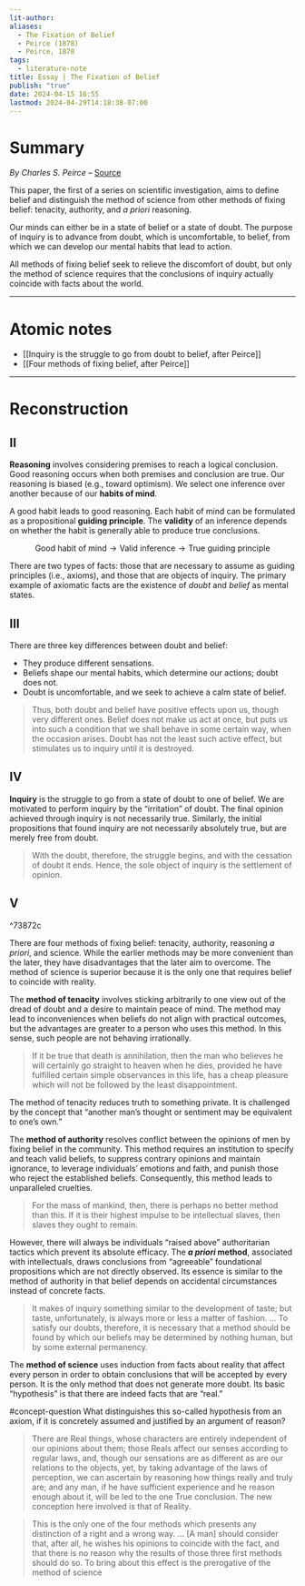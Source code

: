 ```yaml
---
lit-author: 
aliases:
  - The Fixation of Belief
  - Peirce (1878)
  - Peirce, 1878
tags:
  - literature-note
title: Essay | The Fixation of Belief
publish: "true"
date: 2024-04-15 16:55
lastmod: 2024-04-29T14:18:38-07:00
---
```

# Summary

*By Charles S. Peirce* – [Source](http://www.sophia-project.org/uploads/1/3/9/5/13955288/peirce_belief.pdf)

This paper, the first of a series on scientific investigation, aims to define belief and distinguish the method of science from other methods of fixing belief: tenacity, authority, and *a priori* reasoning.

Our minds can either be in a state of belief or a state of doubt. The purpose of inquiry is to advance from doubt, which is uncomfortable, to belief, from which we can develop our mental habits that lead to action.

All methods of fixing belief seek to relieve the discomfort of doubt, but only the method of science requires that the conclusions of inquiry actually coincide with facts about the world. 

---
# Atomic notes

- [[Inquiry is the struggle to go from doubt to belief, after Peirce]]
- [[Four methods of fixing belief, after Peirce]]

---
# Reconstruction

## II

**Reasoning** involves considering premises to reach a logical conclusion. Good reasoning occurs when both premises and conclusion are true. Our reasoning is biased (e.g., toward optimism). We select one inference over another because of our **habits of mind**. 

A good habit leads to good reasoning. Each habit of mind can be formulated as a propositional **guiding principle**. The **validity** of an inference depends on whether the habit is generally able to produce true conclusions.

$$
\text{Good habit of mind} \to \text{Valid inference} \to \text{True guiding principle}
$$

There are two types of facts: those that are necessary to assume as guiding principles (i.e., axioms), and those that are objects of inquiry. The primary example of axiomatic facts are the existence of *doubt* and *belief* as mental states.

## III

There are three key differences between doubt and belief:
- They produce different sensations.
- Beliefs shape our mental habits, which determine our actions; doubt does not.
- Doubt is uncomfortable, and we seek to achieve a calm state of belief.

> Thus, both doubt and belief have positive effects upon us, though very different ones. Belief does not make us act at once, but puts us into such a condition that we shall behave in some certain way, when the occasion arises. Doubt has not the least such active effect, but stimulates us to inquiry until it is destroyed.


## IV

**Inquiry** is the struggle to go from a state of doubt to one of belief. We are motivated to perform inquiry by the “irritation” of doubt. The final opinion achieved through inquiry is not necessarily true. Similarly, the initial propositions that found inquiry are not necessarily absolutely true, but are merely free from doubt.

>With the doubt, therefore, the struggle begins, and with the cessation of doubt it ends. Hence, the sole object of inquiry is the settlement of opinion.

## V

^73872c

There are four methods of fixing belief: tenacity, authority, reasoning *a priori*, and science. While the earlier methods may be more convenient than the later, they have disadvantages that the later aim to overcome. The method of science is superior because it is the only one that requires belief to coincide with reality.

The **method of tenacity** involves sticking arbitrarily to one view out of the dread of doubt and a desire to maintain peace of mind. The method may lead to inconveniences when beliefs do not align with practical outcomes, but the advantages are greater to a person who uses this method. In this sense, such people are not behaving irrationally. 

>If it be true that death is annihilation, then the man who believes he will certainly go straight to heaven when he dies, provided he have fulfilled certain simple observances in this life, has a cheap pleasure which will not be followed by the least disappointment.

The method of tenacity reduces truth to something private. It is challenged by the concept that “another man’s thought or sentiment may be equivalent to one’s own.”

The **method of authority** resolves conflict between the opinions of men by fixing belief in the community. This method requires an institution to specify and teach valid beliefs, to suppress contrary opinions and maintain ignorance, to leverage individuals’ emotions and faith, and punish those who reject the established beliefs. Consequently, this method leads to unparalleled cruelties.

>For the mass of mankind, then, there is perhaps no better method than this. If it is their highest impulse to be intellectual slaves, then slaves they ought to remain.

However, there will always be individuals “raised above” authoritarian tactics which prevent its absolute efficacy. The ***a priori* method**, associated with intellectuals, draws conclusions from “agreeable” foundational propositions which are not directly observed. Its essence is similar to the method of authority in that belief depends on accidental circumstances instead of concrete facts.

>It makes of inquiry something similar to the development of taste; but taste, unfortunately, is always more or less a matter of fashion. … To satisfy our doubts, therefore, it is necessary that a method should be found by which our beliefs may be determined by nothing human, but by some external permanency.

The **method of science** uses induction from facts about reality that affect every person in order to obtain conclusions that will be accepted by every person. It is the only method that does not generate more doubt. Its basic “hypothesis” is that there are indeed facts that are “real.”

#concept-question What distinguishes this so-called hypothesis from an axiom, if it is concretely assumed and justified by an argument of reason?

>There are Real things, whose characters are entirely independent of our opinions about them; those Reals affect our senses according to regular laws, and, though our sensations are as different as are our relations to the objects, yet, by taking advantage of the laws of perception, we can ascertain by reasoning how things really and truly are; and any man, if he have sufficient experience and he reason enough about it, will be led to the one True conclusion. The new conception here involved is that of Reality.

>This is the only one of the four methods which presents any distinction of a right and a wrong way. … \[A man] should consider that, after all, he wishes his opinions to coincide with the fact, and that there is no reason why the results of those three first methods should do so. To bring about this effect is the prerogative of the method of science